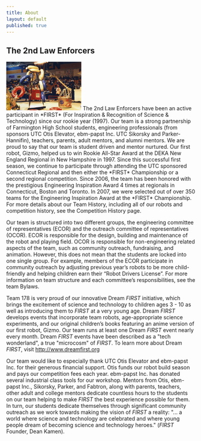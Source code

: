 ```yaml
---
title: About
layout: default
published: true
---
```


## The 2nd Law Enforcers

<img src="/assets/img/gizmo-playing.jpg" alt="Gizmo" style="width:200px;" class="float-left">
The 2nd Law Enforcers have been an active participant in *FIRST* (For Inspiration & Recognition of Science & Technology) since our rookie year (1997). Our team is a strong partnership of Farmington High School students, engineering professionals (from sponsors UTC Otis Elevator, ebm-papst Inc. UTC Sikorsky and Parker-Hannifin), teachers, parents, adult mentors, and alumni mentors. We are proud to say that our team is student driven and mentor nurtured. Our first robot, Gizmo, helped us to win Rookie All-Star Award at the DEKA New England Regional in New Hampshire in 1997. Since this successful first season, we continue to participate through attending the UTC sponsored Connecticut Regional and then either the *FIRST* Championship or a second regional competition. Since 2006, the team has been honored with the prestigious Engineering Inspiration Award 4 times at regionals in Connecticut, Boston and Toronto. In 2007, we were selected out of over 350 teams for the Engineering Inspiration Award at the *FIRST* Championship. For more details about our Team History, including all of our robots and competition history, see the Competition History page.

Our team is structured into two different groups, the engineering committee of representatives (ECOR) and the outreach committee of representatives (OCOR). ECOR is responsible for the design, building and maintenance of the robot and playing field. OCOR is responsible for non-engineering related aspects of the team, such as community outreach, fundraising, and animation. However, this does not mean that the students are locked into one single group. For example, members of the ECOR participate in community outreach by adjusting previous year’s robots to be more child-friendly and helping children earn their “Robot Drivers License”. For more information on team structure and each committee’s responsibilities, see the team Bylaws.

Team 178 is very proud of our innovative Dream *FIRST* initiative, which brings the excitement of science and technology to children ages 3 - 10 as well as introducing them to *FIRST* at a very young age. Dream *FIRST* develops events that incorporate team robots, age-appropriate science experiments, and our original children’s books featuring an anime version of our first robot, Gizmo. Our team runs at least one Dream *FIRST* event nearly every month. Dream *FIRST* events have been described as a "tech wonderland", a true "microcosm" of *FIRST*. To learn more about Dream *FIRST*, visit http://www.dreamfirst.org


Our team would like to especially thank UTC Otis Elevator and ebm-papst Inc. for their generous financial support. Otis funds our robot build season and pays our competition fees each year. ebm-papst Inc. has donated several industrial class tools for our workshop. Mentors from Otis, ebm-papst Inc., Sikorsky, Parker, and Fabtron, along with parents, teachers, other adult and college mentors dedicate countless hours to the students on our team helping to make *FIRST* the best experience possible for them. In turn, our students dedicate themselves through significant community outreach as we work towards making the vision of *FIRST* a reality: "... a world where science and technology are celebrated and where young people dream of becoming science and technology heroes." (*FIRST* Founder, Dean Kamen).
